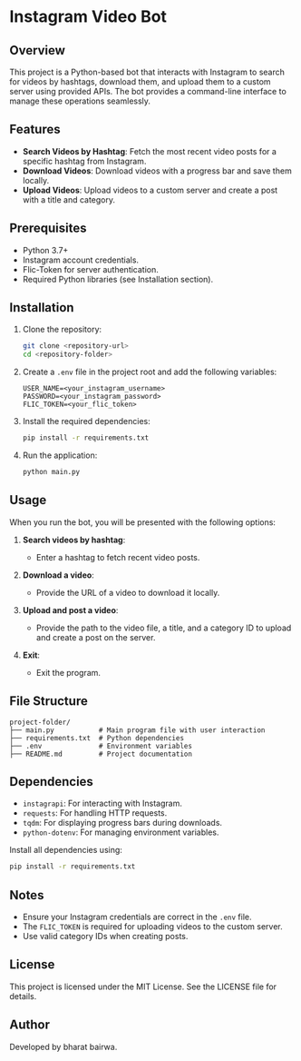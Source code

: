 # Instagram Video Bot

## Overview
This project is a Python-based bot that interacts with Instagram to search for videos by hashtags, download them, and upload them to a custom server using provided APIs. The bot provides a command-line interface to manage these operations seamlessly.

## Features
- **Search Videos by Hashtag**: Fetch the most recent video posts for a specific hashtag from Instagram.
- **Download Videos**: Download videos with a progress bar and save them locally.
- **Upload Videos**: Upload videos to a custom server and create a post with a title and category.

## Prerequisites
- Python 3.7+
- Instagram account credentials.
- Flic-Token for server authentication.
- Required Python libraries (see Installation section).

## Installation

1. Clone the repository:
    ```bash
    git clone <repository-url>
    cd <repository-folder>
    ```

2. Create a `.env` file in the project root and add the following variables:
    ```env
    USER_NAME=<your_instagram_username>
    PASSWORD=<your_instagram_password>
    FLIC_TOKEN=<your_flic_token>
    ```

3. Install the required dependencies:
    ```bash
    pip install -r requirements.txt
    ```

4. Run the application:
    ```bash
    python main.py
    ```

## Usage

When you run the bot, you will be presented with the following options:

1. **Search videos by hashtag**:
   - Enter a hashtag to fetch recent video posts.

2. **Download a video**:
   - Provide the URL of a video to download it locally.

3. **Upload and post a video**:
   - Provide the path to the video file, a title, and a category ID to upload and create a post on the server.

4. **Exit**:
   - Exit the program.

## File Structure
```
project-folder/
├── main.py           # Main program file with user interaction
├── requirements.txt  # Python dependencies
├── .env              # Environment variables
├── README.md         # Project documentation
```

## Dependencies
- `instagrapi`: For interacting with Instagram.
- `requests`: For handling HTTP requests.
- `tqdm`: For displaying progress bars during downloads.
- `python-dotenv`: For managing environment variables.

Install all dependencies using:
```bash
pip install -r requirements.txt
```

## Notes
- Ensure your Instagram credentials are correct in the `.env` file.
- The `FLIC_TOKEN` is required for uploading videos to the custom server.
- Use valid category IDs when creating posts.

## License
This project is licensed under the MIT License. See the LICENSE file for details.

## Author
Developed by bharat bairwa.

